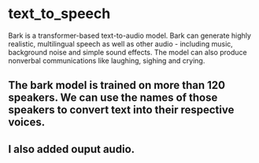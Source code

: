 # text_to_speech

Bark is a transformer-based text-to-audio model. Bark can generate highly realistic, multilingual speech as well as other audio - including music, background noise and simple sound effects.
The model can also produce nonverbal communications like laughing, sighing and crying.
## The bark model is trained on more than 120 speakers. We can use the names of those speakers to convert text into their respective voices.
## I also added ouput audio.
